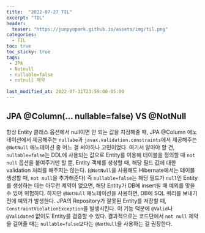 ```yaml
---
title:  "2022-07-27 TIL"
excerpt: "TIL"
header:
  teaser: "https://junpyopark.github.io/assets/img/til.png"
categories:
  - TIL
toc: true
toc_sticky: true
tags:
 - JPA
 - Notnull
 - nullable=false
 - notnull 제약
  
last_modified_at: 2022-07-31T23:59:00-05:00
---
```


## JPA @Column(... nullable=false) VS @NotNull

항상 Entity 클래스 옵션에서 null이면 안 되는 값을 지정해줄 때, JPA @Column 애노테이션에서 제공해주는 `nullabe`과 `javax.validation.constraints`에서 제공해주는 `@NotNull` 애노테이션 중 어느 걸 써야하나 고민이었다. 여기서 알아야 할 건, `nullable=false`는 DDL에 사용되는 값으로 Entity를 이용해 테이블을 정의할 때 `not null` 옵션을 붙여주기만 할 뿐, Entity 객체를 생성할 때, 해당 필드 값에 대한 validation 처리를 해주지는 않는다. (`@NotNull`을 사용해도 Hibernate에서는 테이블 생성할 때, `not null`을 추가해준다)
즉 `nullable=false`는 해당 필드가 `null`인 Entity를 생성하는 데는 아무런 제약이 없으면, 해당 Entity가 DB에 insert될 때 예외를 맞을 수 있어 위험하다. 하지만 `@NotNull` 애노테이션을 사용하면, DB에 SQL 쿼리를 보내기 전에 예외가 발생한다. JPA의 Repository가 잘못된 Entity를 저장할 때, `ConstraintViolationException`을 발생시킨다. 이 기능 덕분에 `@Valid`나 `@Validated` 없이도 Entity를 검증할 수 있다.
결과적으로는 코드단에서 `not null` 제약을 걸어줄 때는 `nullable=false`보다는 `@NotNull`을 사용하는 걸 권장한다.
